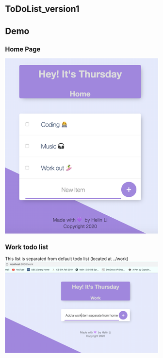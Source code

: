 # ToDoList_version1
# Demo
## Home Page
<img src="public/images/HomePage.png"></img>
## Work todo list
This list is separated from default todo list (located at ../work)
<img src="public/images/WorkList.png"></img>
